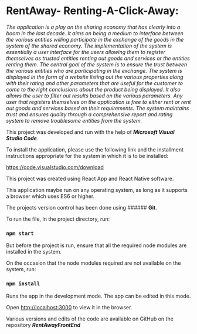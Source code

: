 
# **RentAway- Renting-A-Click-Away:**

_The application is a play on the sharing economy that has clearly into a boom in the last decade. It aims on being a medium to interface between the various entities willing participate in the exchange of the goods in the system of the shared economy. The implementation of the system is essentially a user interface for the users allowing them to register themselves as trusted entities renting out goods and services or the entities renting them. The central goal of the system is to ensure the trust between the various entities who are participating in the exchange. The system is displayed in the form of a website listing out the various properties along with their rating and other parameters that are useful for the customer to come to the right conclusions about the product being displayed. It also allows the user to filter out results based on the various parameters. Any user that registers themselves on the application is free to either rent or rent out goods and services based on their requirements. The system maintains trust and ensures quality through a comprehensive report and rating system to remove troublesome entities from the system._

This project was developed and run with the help of **_Microsoft Visual Studio Code_**. 

To install the application, please use the following link and the installment instructions appropriate for the system in which it is to be installed:

https://code.visualstudio.com/download

This project was created using React App and React Native software.

This application maybe run on any operating system, as long as it supports a browser which uses ES6 or higher.

The projects version control has been done using ###### **Git**.

To run the file,
In the project directory, run:

### `npm start`

But before the project is run, ensure that all the required node modules are installed in the system.

On the occasion that the node modules required are not available on the system, run:

### `npm install`

Runs the app in the development mode. The app can be edited in this mode.

Open [http://localhost:3000](http://localhost:3000) to view it in the browser.

Various versions and edits of the code are available on GitHub on the repository **_RentAwayFrontEnd_**



